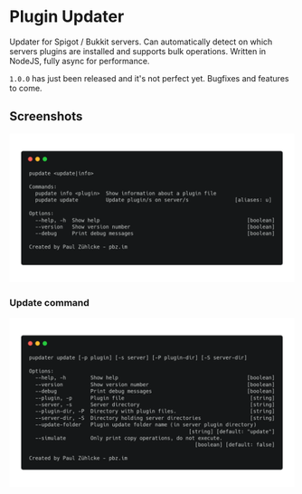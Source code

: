 # Plugin Updater
Updater for Spigot / Bukkit servers. Can automatically detect on which servers plugins are installed
and supports bulk operations.
Written in NodeJS, fully async for performance.

`1.0.0` has just been released and it's not perfect yet. Bugfixes and features to come.

## Screenshots
![screenshot](screenshot1.png)

### Update command
![screenshot](screenshot2.png)